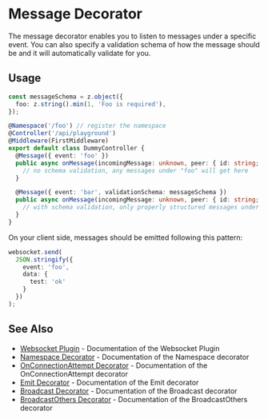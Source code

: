 # Message Decorator

The message decorator enables you to listen to messages under a specific event. You can also specify a validation schema of how the message should be and it will automatically validate for you.

## Usage

```typescript
const messageSchema = z.object({
  foo: z.string().min(1, 'Foo is required'),
});

@Namespace('/foo') // register the namespace
@Controller('/api/playground')
@Middleware(FirstMiddleware)
export default class DummyController {
  @Message({ event: 'foo' })
  public async onMessage(incomingMessage: unknown, peer: { id: string; ip: string; }): Promise<Record<string, string>> {
    // no schema validation, any messages under "foo" will get here
  }

  @Message({ event: 'bar', validationSchema: messageSchema })
  public async onMessage(incomingMessage: unknown, peer: { id: string; ip: string; }): Promise<Record<string, string>> {
    // with schema validation, only properly structured messages under "bar" will get here
  }
}
```

On your client side, messages should be emitted following this pattern:

```typescript
websocket.send(
  JSON.stringify({ 
    event: 'foo', 
    data: { 
      test: 'ok' 
    } 
  })
);
```

## See Also

- [Websocket Plugin](./websocket-plugin.md) - Documentation of the Websocket Plugin
- [Namespace Decorator](./namespace-decorator.md) - Documentation of the Namespace decorator
- [OnConnectionAttempt Decorator](./on-connection-attempt-decorator.md) - Documentation of the OnConnectionAttempt decorator
- [Emit Decorator](./emit-decorator.md) - Documentation of the Emit decorator
- [Broadcast Decorator](./broadcast-decorator.md) - Documentation of the Broadcast decorator
- [BroadcastOthers Decorator](./broadcast-others-decorator.md) - Documentation of the BroadcastOthers decorator